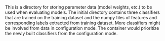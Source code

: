 This is a directory for storing parameter data (model weights, etc.) to be used when evaluating models.
The initial directory contains three classifiers that are trained on the training dataset and the numpy files of features and corresponding labels extracted from training dataset.
More classifiers might be involved from data in configuration mode. The container would prioritize the newly built classifiers from the configuration mode.